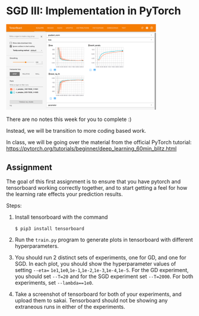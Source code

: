 # SGD III: Implementation in PyTorch

<img width=80% src=tensorboard-scalars.png />

There are no notes this week for you to complete :)

Instead, we will be transition to more coding based work.

In class, we will be going over the material from the official PyTorch tutorial: https://pytorch.org/tutorials/beginner/deep_learning_60min_blitz.html

## Assignment

The goal of this first assignment is to ensure that you have pytorch and tensorboard working correctly together,
and to start getting a feel for how the learning rate effects your prediction results.

Steps:

1. Install tensorboard with the command
   ```
   $ pip3 install tensorboard
   ```

1. Run the `train.py` program to generate plots in tensorboard with different hyperparameters.

1. You should run 2 distinct sets of experiments, one for GD, and one for SGD.
   In each plot, you should show the hyperparameter values of setting `--eta=` `1e1`,`1e0`,`1e-1`,`1e-2`,`1e-3`,`1e-4`,`1e-5`.
   For the GD experiment, you should set `--T=20` and for the SGD experiment set `--T=2000`.
   For both experiments, set `--lambda==1e0`.

1. Take a screenshot of tensorboard for both of your experiments, and upload them to sakai.
   Tensorboard should not be showing any extraneous runs in either of the experiments.

